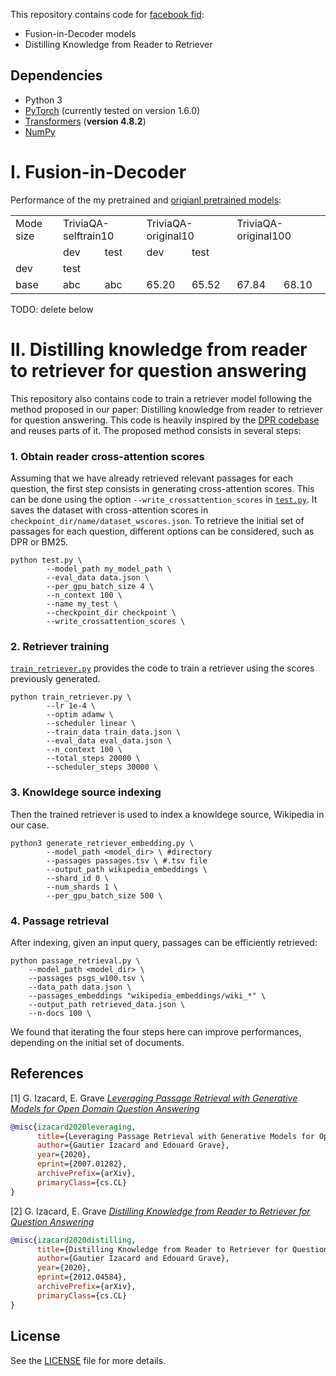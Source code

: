 This repository contains code for [facebook fid](https://github.com/facebookresearch/FiD):
- Fusion-in-Decoder models
- Distilling Knowledge from Reader to Retriever

## Dependencies

- Python 3
- [PyTorch](http://pytorch.org/) (currently tested on version 1.6.0)
- [Transformers](http://huggingface.co/transformers/) (**version 4.8.2**)
- [NumPy](http://www.numpy.org/)



# I. Fusion-in-Decoder
Performance of the my pretrained and [origianl pretrained models](https://github.com/facebookresearch/FiD):

<table>
  <tr><td>Mode size</td><td colspan="2">TriviaQA-selftrain10</td><td colspan="2">TriviaQA-original10</td><td colspan="2">TriviaQA-original100</td></tr>
  <tr><td></td><td>dev</td><td>test</td><td>dev</td><td>test</td></tr><td>dev</td><td>test</td></tr>
  <tr><td>base</td><td>abc</td><td>abc</td><td>65.20</td><td>65.52</td><td>67.84</td><td>68.10</td></tr>
</table>




TODO: delete below



# II. Distilling knowledge from reader to retriever for question answering
This repository also contains code to train a retriever model following the method proposed in our paper: Distilling knowledge from reader to retriever for question answering. This code is heavily inspired by the [DPR codebase](https://github.com/facebookresearch/DPR) and reuses parts of it. The proposed method consists in several steps:

### 1. Obtain reader cross-attention scores
Assuming that we have already retrieved relevant passages for each question, the first step consists in generating cross-attention scores. This can be done using the option `--write_crossattention_scores` in [`test.py`](test.py). It saves the dataset with cross-attention scores in `checkpoint_dir/name/dataset_wscores.json`. To retrieve the initial set of passages for each question, different options can be considered, such as DPR or BM25.

```shell
python test.py \
        --model_path my_model_path \
        --eval_data data.json \
        --per_gpu_batch_size 4 \
        --n_context 100 \
        --name my_test \
        --checkpoint_dir checkpoint \
        --write_crossattention_scores \
```

### 2. Retriever training

[`train_retriever.py`](train_retriever.py) provides the code to train a retriever using the scores previously generated.

```shell
python train_retriever.py \
        --lr 1e-4 \
        --optim adamw \
        --scheduler linear \
        --train_data train_data.json \
        --eval_data eval_data.json \
        --n_context 100 \
        --total_steps 20000 \
        --scheduler_steps 30000 \
```


### 3. Knowldege source indexing

Then the trained retriever is used to index a knowldege source, Wikipedia in our case.

```shell
python3 generate_retriever_embedding.py \
        --model_path <model_dir> \ #directory
        --passages passages.tsv \ #.tsv file
        --output_path wikipedia_embeddings \
        --shard_id 0 \
        --num_shards 1 \
        --per_gpu_batch_size 500 \
```

### 4. Passage retrieval

After indexing, given an input query, passages can be efficiently retrieved:


```shell
python passage_retrieval.py \
    --model_path <model_dir> \
    --passages psgs_w100.tsv \
    --data_path data.json \
    --passages_embeddings "wikipedia_embeddings/wiki_*" \
    --output_path retrieved_data.json \
    --n-docs 100 \
```

We found that iterating the four steps here can improve performances, depending on the initial set of documents.


## References

[1] G. Izacard, E. Grave [*Leveraging Passage Retrieval with Generative Models for Open Domain Question Answering*](https://arxiv.org/abs/2007.01282)

```bibtex
@misc{izacard2020leveraging,
      title={Leveraging Passage Retrieval with Generative Models for Open Domain Question Answering},
      author={Gautier Izacard and Edouard Grave},
      year={2020},
      eprint={2007.01282},
      archivePrefix={arXiv},
      primaryClass={cs.CL}
}
```

[2] G. Izacard, E. Grave [*Distilling Knowledge from Reader to Retriever for Question Answering*](https://arxiv.org/abs/2012.04584)

```bibtex
@misc{izacard2020distilling,
      title={Distilling Knowledge from Reader to Retriever for Question Answering},
      author={Gautier Izacard and Edouard Grave},
      year={2020},
      eprint={2012.04584},
      archivePrefix={arXiv},
      primaryClass={cs.CL}
}
```

## License

See the [LICENSE](LICENSE) file for more details.

